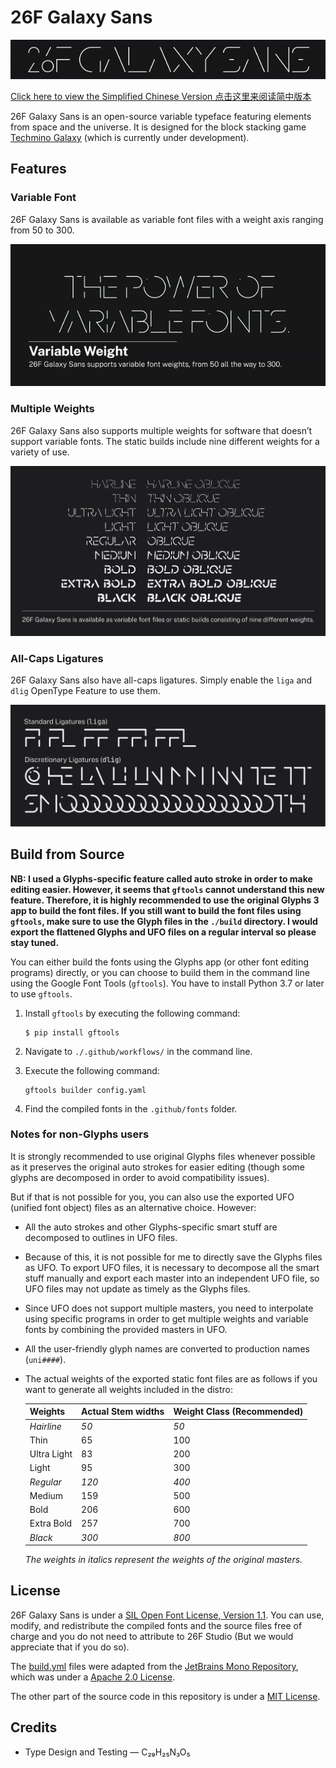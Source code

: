 # 26F Galaxy Sans

![An animation of “26F Galaxy Sans” in 26F Galaxy Sans showing varying weights.](./media/title.gif)

[Click here to view the Simplified Chinese Version 点击这里来阅读简中版本](README_SC.md)

26F Galaxy Sans is an open-source variable typeface featuring elements from space and the universe. It is designed for the block stacking game [Techmino Galaxy](https://github.com/26F-Studio/Techmino_Galaxy) (which is currently under development).

## Features

### Variable Font

26F Galaxy Sans is available as variable font files with a weight axis ranging from 50 to 300.

![An animation of the text “The power of variable fonts” in 26F Galaxy Sans, showing its variable font weights.](./media/variable.gif)

### Multiple Weights

26F Galaxy Sans also supports multiple weights for software that doesn’t support variable fonts. The static builds include nine different weights for a variety of use.

![An image showing the nine different weights of 26F Galaxy Sans and their obliques.](./media/weights.jpg)

### All-Caps Ligatures

26F Galaxy Sans also have all-caps ligatures. Simply enable the `liga` and `dlig` OpenType Feature to use them.

![An image showing all the ligatures included in 26F Galaxy Sans.](./media/ligatures.jpg)



## Build from Source

**NB: I used a Glyphs-specific feature called auto stroke in order to make editing easier. However, it seems that `gftools` cannot understand this new feature. Therefore, it is highly recommended to use the original Glyphs 3 app to build the font files. If you still want to build the font files using `gftools`, make sure to use the Glyph files in the `./build` directory. I would export the flattened Glyphs and UFO files on a regular interval so please stay tuned.**

You can either build the fonts using the Glyphs app (or other font editing programs) directly, or you can choose to build them in the command line using the Google Font Tools (`gftools`). You have to install Python 3.7 or later to use `gftools`.

1. Install `gftools` by executing the following command:
   
   ```
   $ pip install gftools
   ```

2. Navigate to `./.github/workflows/` in the command line.

3. Execute the following command:
   
   ```
   gftools builder config.yaml
   ```

4. Find the compiled fonts in the `.github/fonts` folder.

### Notes for non-Glyphs users

It is strongly recommended to use original Glyphs files whenever possible as it preserves the original auto strokes for easier editing (though some glyphs are decomposed in order to avoid compatibility issues). 

But if that is not possible for you, you can also use the exported UFO (unified font object) files as an alternative choice. However:

- All the auto strokes and other Glyphs-specific smart stuff are decomposed to outlines in UFO files.

- Because of this, it is not possible for me to directly save the Glyphs files as UFO. To export UFO files, it is necessary to decompose all the smart stuff manually and export each master into an independent UFO file, so UFO files may not update as timely as the Glyphs files.

- Since UFO does not support multiple masters, you need to interpolate using specific programs in order to get multiple weights and variable fonts by combining the provided masters in UFO.

- All the user-friendly glyph names are converted to production names (`uni####`).

- The actual weights of the exported static font files are as follows if you want to generate all weights included in the distro:
  
  | **Weights** | **Actual Stem widths** | **Weight Class (Recommended)** |
  | ----------- | ---------------------- | ------------------------------ |
  | *Hairline*  | *50*                   | *50*                           |
  | Thin        | 65                     | 100                            |
  | Ultra Light | 83                     | 200                            |
  | Light       | 95                     | 300                            |
  | *Regular*   | *120*                  | *400*                          |
  | Medium      | 159                    | 500                            |
  | Bold        | 206                    | 600                            |
  | Extra Bold  | 257                    | 700                            |
  | *Black*     | *300*                  | *800*                          |
  
  *The weights in italics represent the weights of the original masters.*

## License

26F Galaxy Sans is under a [SIL Open Font License, Version 1.1](https://github.com/26F-Studio/26F-Sans/blob/main/OFL.txt). You can use, modify, and redistribute the compiled fonts and the source files free of charge and you do not need to attribute to 26F Studio (But we would appreciate that if you do so).

The [build.yml](https://github.com/26F-Studio/26F-Sans/blob/main/.github/workflows/build.yml) files were adapted from the [JetBrains Mono Repository](https://github.com/JetBrains/JetBrainsMono/blob/master/.github/workflows/build-fonts.yml), which was under a [Apache 2.0 License](https://www.apache.org/licenses/LICENSE-2.0).

The other part of the source code in this repository is under a [MIT License](https://github.com/26F-Studio/26F-Sans/blob/main/MIT.txt). 

## Credits

* Type Design and Testing — C₂₉H₂₅N₃O₅
